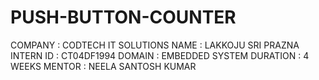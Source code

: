 # PUSH-BUTTON-COUNTER
COMPANY : CODTECH IT SOLUTIONS
NAME : LAKKOJU SRI PRAZNA
INTERN ID : CT04DF1994
DOMAIN : EMBEDDED SYSTEM
DURATION : 4 WEEKS
MENTOR : NEELA SANTOSH KUMAR
